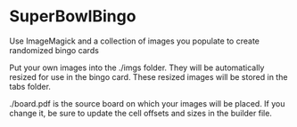 SuperBowlBingo
==============

Use ImageMagick and a collection of images you populate to create randomized bingo cards

Put your own images into the ./imgs folder. They will be automatically resized for use in the bingo card. These resized images will be stored in the tabs folder.

./board.pdf is the source board on which your images will be placed. If you change it, be sure to update the cell offsets and sizes in the builder file.
